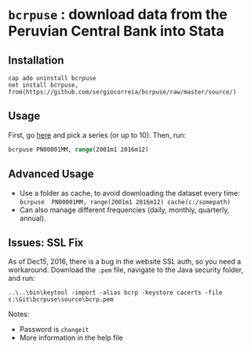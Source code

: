 # `bcrpuse` : download data from the Peruvian Central Bank into Stata

## Installation

```
cap ado uninstall bcrpuse
net install bcrpuse, from(https://github.com/sergiocorreia/bcrpuse/raw/master/source/)
```

## Usage

First, go [here](https://estadisticas.bcrp.gob.pe/estadisticas/series/mensuales) and pick a series (or up to 10). Then, run:

```stata
bcrpuse	PN00001MM, range(2001m1 2016m12)
```

## Advanced Usage

- Use a folder as cache, to avoid downloading the dataset every time: `bcrpuse	PN00001MM, range(2001m1 2016m12) cache(c:/somepath)`
- Can also manage different frequencies (daily, monthly, quarterly, annual).


## Issues: SSL Fix

As of Dec15, 2016, there is a bug in the website SSL auth, so you need a workaround. Download the `.pem` file, navigate to the Java security folder, and run:

```
..\..\bin\keytool -import -alias bcrp -keystore cacerts -file c:\Git\bcrpuse\source\bcrp.pem
```

Notes:

- Password is `changeit`
- More information in the help file

